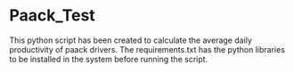 # Paack_Test

This python script has been created to calculate the average daily productivity of paack drivers. The requirements.txt has the python libraries to be installed in the system before running the script. 
